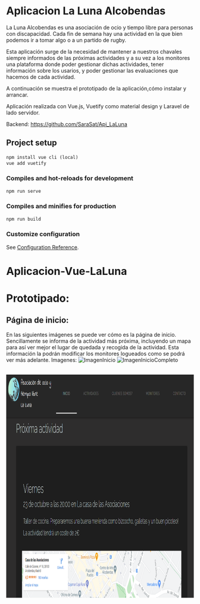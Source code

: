 # Aplicacion La Luna Alcobendas 

La Luna Alcobendas es una asociación de ocio y tiempo libre para personas con discapacidad. Cada fin de semana hay una actividad en la que bien podemos ir a tomar algo o a un partido de rugby.

Esta aplicación surge de la necesidad de mantener a nuestros chavales siempre informados de las próximas actividades y a su vez a los monitores una plataforma donde poder gestionar dichas actividades, tener información sobre los usarios, 
y poder gestionar las evaluaciones que hacemos de cada actividad. 

A continuación se muestra el prototipado de la aplicación,cómo instalar y arrancar. 

Aplicación realizada con Vue.js, Vuetify como material design y Laravel de lado servidor. 

Backend: https://github.com/SaraSat/Api_LaLuna 

## Project setup
```
npm install vue cli (local)
vue add vuetify
```

### Compiles and hot-reloads for development
```
npm run serve
```

### Compiles and minifies for production
```
npm run build
```

### Customize configuration
See [Configuration Reference](https://cli.vuejs.org/config/).
# Aplicacion-Vue-LaLuna


# Prototipado: 

## Página de inicio: 

En las siguientes imágenes se puede ver cómo es la página de inicio. Sencillamente se informa de la actividad más próxima, 
incluyendo un mapa para así ver mejor el lugar de quedada y recogida de la actividad.
Esta información la podrán modificar los monitores logueados como se podrá ver más adelante.
Imagenes: ![ImagenInicio](https://github.com/SaraSat/Aplicacion-Vue-LaLuna/tree/master/ImagesReadme/inicio1.PNG?raw=true "PaginaInicio")
![ImagenInicioCompleto](https://github.com/SaraSat/Aplicacion-Vue-LaLuna/tree/master/ImagesReadme/inicioCompleto.PNG?raw=true "PaginaInicio")

<br><img src="https://github.com/SaraSat/Aplicacion-Vue-LaLuna/blob/master/ImagesReadme/inicio1.PNG" height=600 width=800><br>




